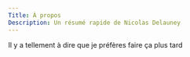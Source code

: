 ```yaml
---
Title: À propos
Description: Un résumé rapide de Nicolas Delauney
---
```


Il y a tellement à dire que je préfères faire ça plus tard